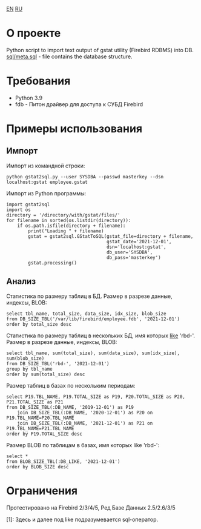 [EN](README.md) [RU](README.ru.md)

# О проекте
Python script to import text output of gstat utility (Firebird RDBMS) into DB.
[sql/meta.sql](sql/meta.sql) - file contains the database structure.

# Требования
* Python 3.9
* fdb - Питон драйвер для доступа к СУБД Firebird

# Примеры использования

## Импорт
Импорт из командной строки:

    python gstat2sql.py --user SYSDBA --passwd masterkey --dsn localhost:gstat employee.gstat

Импорт из Python программы:

    import gstat2sql
    import os
    directory = '/directory/with/gstat/files/'
    for filename in sorted(os.listdir(directory)):
        if os.path.isfile(directory + filename):
            print("Loading " + filename)
            gstat = gstat2sql.GStatToSQL(gstat_file=directory + filename,
                                         gstat_date='2021-12-01', 
                                         dsn='localhost:gstat', 
                                         db_user='SYSDBA',
                                         db_pass='masterkey')
            gstat.processing()

## Анализ

Статистика по размеру таблиц в БД. Размер в разрезе данные, индексы, BLOB:

    select tbl_name, total_size, data_size, idx_size, blob_size
    from DB_SIZE_TBL('/var/lib/firebird/employee.fdb', '2021-12-01')
    order by total_size desc

Статистика по размеру таблиц в нескольких БД, имя которых [like](1) 'rbd-'. Размер в разрезе данные, индексы, BLOB:

    select tbl_name, sum(total_size), sum(data_size), sum(idx_size), sum(blob_size)
    from DB_SIZE_TBL('rbd-', '2021-12-01')
    group by tbl_name
    order by sum(total_size) desc

Размер таблиц в базах по нескольким периодам:

    select P19.TBL_NAME, P19.TOTAL_SIZE as P19, P20.TOTAL_SIZE as P20, P21.TOTAL_SIZE as P21
    from DB_SIZE_TBL(:DB_NAME, '2019-12-01') as P19
        join DB_SIZE_TBL(:DB_NAME, '2020-12-01') as P20 on P19.TBL_NAME=P20.TBL_NAME
        join DB_SIZE_TBL(:DB_NAME, '2021-12-01') as P21 on P19.TBL_NAME=P21.TBL_NAME
    order by P19.TOTAL_SIZE desc

Размер BLOB по таблицам в базах, имя которых like 'rbd-':

    select *
    from BLOB_SIZE_TBL(:DB_LIKE, '2021-12-01')
    order by BLOB_SIZE desc

# Ограничения
Протестировано на Firebird 2/3/4/5, Ред Базе Данных 2.5/2.6/3/5

[1]: Здесь и далее под like подразумевается sql-оператор.
